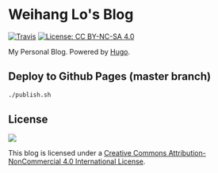 # Weihang Lo's Blog

[![Travis](https://github.com/weihanglo/weihanglo.github.io/workflows/CD/badge.svg)](https://github.com/weihanglo/weihanglo.github.io/actions?query=workflow%3ACD)
[![License: CC BY-NC-SA 4.0](https://img.shields.io/badge/License-CC%20BY--NC--SA%204.0-lightgrey.svg)][cc-by-nc-sa]

My Personal Blog. Powered by [Hugo](https://gohugo.io/).


## Deploy to Github Pages (master branch)

```bash
./publish.sh
```

## License

![](https://mirrors.creativecommons.org/presskit/logos/cc.logo.svg)

This blog is licensed under a [Creative Commons Attribution-NonCommercial 4.0 International License][cc-by-nc-sa].

[cc-by-nc-sa]: https://creativecommons.org/licenses/by-nc-sa/4.0/
